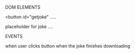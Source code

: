 DOM ELEMENTS

<button id="getjoke" .....

placeholder for joke ....
<p id="jokebox"

EVENTS

when user clicks button
when the joke finishes downloading


